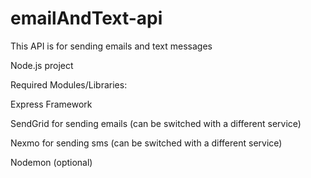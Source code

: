 # emailAndText-api
This API is for sending emails and text messages

Node.js project


Required Modules/Libraries:

Express Framework

SendGrid for sending emails (can be switched with a different service)

Nexmo for sending sms (can be switched with a different service)

Nodemon (optional)
